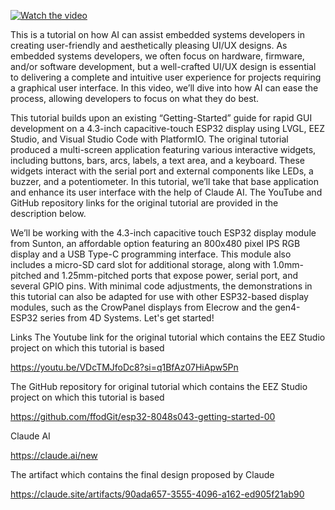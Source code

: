 [![Watch the video](https://img.youtube.com/vi/loQc5MXJRG8/hqdefault.jpg)](https://www.youtube.com/watch?v=loQc5MXJRG8)

This is a tutorial on how AI can assist embedded systems developers in creating user-friendly and aesthetically pleasing UI/UX designs. As embedded systems developers, we often focus on hardware, firmware, and/or software development, but a well-crafted UI/UX design is essential to delivering a complete and intuitive user experience for projects requiring a graphical user interface. In this video, we’ll dive into how AI can ease the process, allowing developers to focus on what they do best.

This tutorial builds upon an existing “Getting-Started” guide for rapid GUI development on a 4.3-inch capacitive-touch ESP32 display using LVGL, EEZ Studio, and Visual Studio Code with PlatformIO. The original tutorial produced a multi-screen application featuring various interactive widgets, including buttons, bars, arcs, labels, a text area, and a keyboard. These widgets interact with the serial port and external components like LEDs, a buzzer, and a potentiometer. In this tutorial, we’ll take that base application and enhance its user interface with the help of Claude AI. The YouTube and GitHub repository links for the original tutorial are provided in the description below.

We’ll be working with the 4.3-inch capacitive touch ESP32 display module from Sunton, an affordable option featuring an 800x480 pixel IPS RGB display and a USB Type-C programming interface. This module also includes a micro-SD card slot for additional storage, along with 1.0mm-pitched and 1.25mm-pitched ports that expose power, serial port, and several GPIO pins. With minimal code adjustments, the demonstrations in this tutorial can also be adapted for use with other ESP32-based display modules, such as the CrowPanel displays from Elecrow and the gen4-ESP32 series from 4D Systems.
Let's get started!

Links
The Youtube link for the original tutorial which contains the EEZ Studio project on which this tutorial is based

https://youtu.be/VDcTMJfoDc8?si=q1BfAz07HiApw5Pn


The GitHub repository for original tutorial which contains the EEZ Studio project on which this tutorial is based

https://github.com/ffodGit/esp32-8048s043-getting-started-00


Claude AI

https://claude.ai/new


The artifact which contains the final design proposed by Claude

https://claude.site/artifacts/90ada657-3555-4096-a162-ed905f21ab90